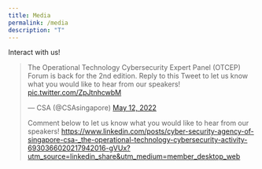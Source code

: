 ```yaml
---
title: Media
permalink: /media
description: "T"
---
```

Interact with us! 
<br>
<blockquote class="twitter-tweet"><p lang="en" dir="ltr">The Operational Technology Cybersecurity Expert Panel (OTCEP) Forum is back for the 2nd edition. Reply to this Tweet to let us know what you would like to hear from our speakers! <a href="https://t.co/ZpJtnhcwbM">pic.twitter.com/ZpJtnhcwbM</a></p>&mdash; CSA (@CSAsingapore) <a href="https://twitter.com/CSAsingapore/status/1524600254850424832?ref_src=twsrc%5Etfw">May 12, 2022</a>
 
Comment below to let us know what you would like to hear from our speakers!
https://www.linkedin.com/posts/cyber-security-agency-of-singapore-csa-_the-operational-technology-cybersecurity-activity-6930366020217942016-gVUx?utm_source=linkedin_share&utm_medium=member_desktop_web</blockquote> 
<script async src="https://platform.twitter.com/widgets.js" charset="utf-8"></script>
